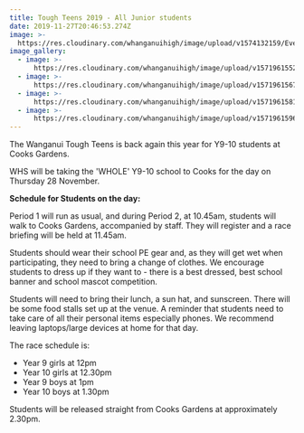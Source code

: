 ```yaml
---
title: Tough Teens 2019 - All Junior students
date: 2019-11-27T20:46:53.274Z
image: >-
  https://res.cloudinary.com/whanganuihigh/image/upload/v1574132159/Events/Race-Schedule.1000---Tough-Teens-2019.jpg
image_gallery:
  - image: >-
      https://res.cloudinary.com/whanganuihigh/image/upload/v1571961552/News/photo_from_last_year_1.jpg
  - image: >-
      https://res.cloudinary.com/whanganuihigh/image/upload/v1571961567/News/photo_from_last_year_2.jpg
  - image: >-
      https://res.cloudinary.com/whanganuihigh/image/upload/v1571961581/News/photo_from_last_year_3.jpg
  - image: >-
      https://res.cloudinary.com/whanganuihigh/image/upload/v1571961596/News/photo_from_last_year_4.jpg
---
```

The Wanganui Tough Teens is back again this year for Y9-10 students at Cooks Gardens. 

WHS will be taking the 'WHOLE' Y9-10 school to Cooks for the day on Thursday 28 November.


**Schedule for Students on the day:**  

Period 1 will run as usual, and during Period 2, at 10.45am, students will walk to Cooks Gardens, accompanied by staff. They will register and a race briefing will be held at 11.45am.  

Students should wear their school PE gear and, as they will get wet when participating, they need to bring a change of clothes. We encourage students to dress up if they want to - there is a best dressed, best school banner and school mascot competition.

Students will need to bring their lunch, a sun hat, and sunscreen. There will be some food stalls set up at the venue. A reminder that students need to take care of all their personal items especially phones. We recommend leaving laptops/large devices at home for that day.

The race schedule is:  
* Year 9 girls at 12pm  
* Year 10 girls at 12.30pm  
* Year 9 boys at 1pm  
* Year 10 boys at 1.30pm  

Students will be released straight from Cooks Gardens at approximately 2.30pm.
